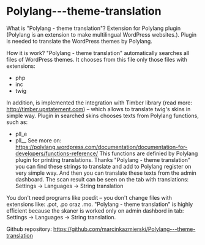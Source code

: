 # Polylang---theme-translation


What is "Polylang - theme translation"?
Extension for Polylang plugin (Polylang is an extension to make multilingual WordPress websites.).
Plugin is needed to translate the WordPress themes by Polylang.

How it is work?
"Polylang - theme translation" automatically searches all files of WordPress themes. It chooses  from this file only those files with extensions:
- php
- inc
- twig

In addition, is implemented the integration with Timber library (read more: http://timber.upstatement.com) – which allows to translate twig's skins in simple way.
Plugin in searched skins chooses texts from Polylang functions, such as:
- pll_e
- pll__
See more on: https://polylang.wordpress.com/documentation/documentation-for-developers/functions-reference/
This functions are definied by Polylang plugin for printing translations.
Thanks "Polylang - theme translation" you can find these strings to translate and add to Polylang register on very simple way.
And then you can translate these texts from the admin dashboard.
The scan result can be seen on the tab with translations:
Settings -> Languages -> String translation

You don't need programs like poedit – you don't change files with extensions like: .pot, .po oraz .mo.
"Polylang - theme translation" is highly efficient because the skaner is worked only on admin dashbord in tab: Settings -> Languages -> String translation.

Github repository: https://github.com/marcinkazmierski/Polylang---theme-translation